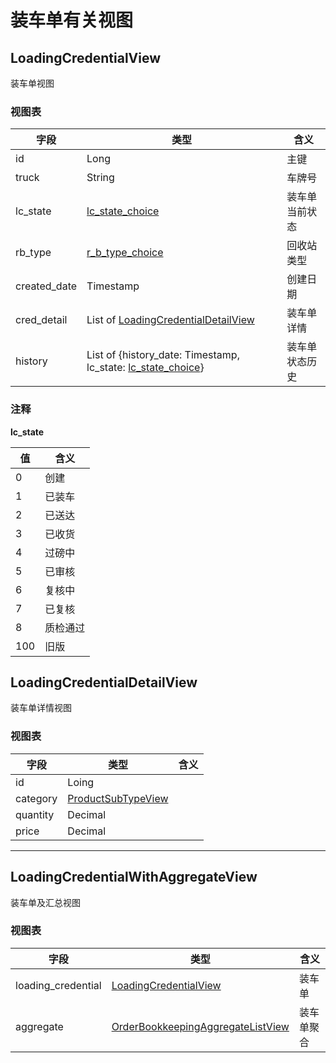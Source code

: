 # 装车单有关视图

## LoadingCredentialView

装车单视图

### 视图表

| 字段         | 类型                                                         | 含义           |
| ------------ | ------------------------------------------------------------ | -------------- |
| id           | Long                                                         | 主键           |
| truck        | String                                                       | 车牌号         |
| lc_state     | [lc_state_choice](#lc_state)                                 | 装车单当前状态 |
| rb_type      | [r_b_type_choice](/Model/business/recycle_bin-model/#r_b_type) | 回收站类型     |
| created_date | Timestamp                                                    | 创建日期       |
| cred_detail  | List of [LoadingCredentialDetailView](#loadingcredentialdetailview) | 装车单详情     |
| history      | List of {history_date: Timestamp, lc_state: [lc_state_choice](#lc_state)} | 装车单状态历史 |

### 注释

**lc_state**<a name="lc_state"></a>

| 值   | 含义     |
| ---- | -------- |
| 0    | 创建     |
| 1    | 已装车   |
| 2    | 已送达   |
| 3    | 已收货   |
| 4    | 过磅中   |
| 5    | 已审核   |
| 6    | 复核中   |
| 7    | 已复核   |
| 8    | 质检通过 |
| 100  | 旧版     |

## LoadingCredentialDetailView

装车单详情视图

### 视图表

| 字段     | 类型                                                         | 含义 |
| -------- | ------------------------------------------------------------ | ---- |
| id       | Loing                                                        |      |
| category | [ProductSubTypeView](/View/category/category/#productsubtypeview) |      |
| quantity | Decimal                                                      |      |
| price    | Decimal                                                      |      |

-------

## LoadingCredentialWithAggregateView

装车单及汇总视图

### 视图表

| 字段               | 类型                                                         | 含义       |
| ------------------ | ------------------------------------------------------------ | ---------- |
| loading_credential | [LoadingCredentialView](#loadingcredentialview)              | 装车单     |
| aggregate          | [OrderBookkeepingAggregateListView](/View/order/order/#orderbookkeepingaggregatelistview) | 装车单聚合 |

